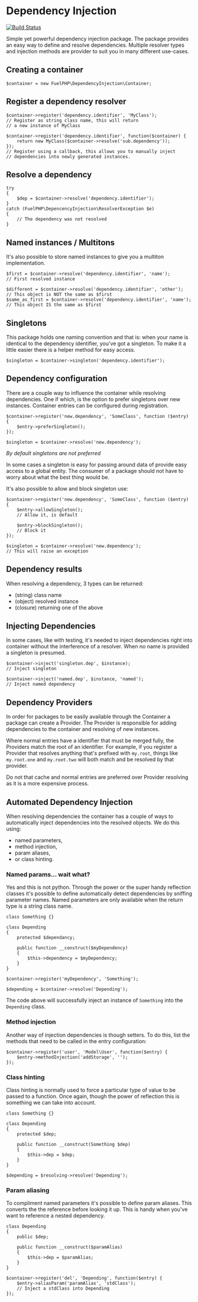 # Dependency Injection

[![Build Status](https://travis-ci.org/fuelphp/dependency-injection.png?branch=master)](https://travis-ci.org/fuelphp/dependency-injection)

Simple yet powerful dependency injection package. The package provides an
easy way to define and resolve dependencies. Multiple resolver types and
injection methods are provider to suit you in many different use-cases.

## Creating a container

```
$container = new FuelPHP\DependencyInjection\Container;
```

## Register a dependency resolver

```
$container->register('dependency.identifier', 'MyClass');
// Register as string class name, this will return
// a new instance of MyClass

$container->register('dependency.identifier', function($container) {
	return new MyClass($container->resolve('sub.dependency'));
});
// Register using a callback, this allows you to manually inject
// dependencies into newly generated instances.
```

## Resolve a dependency

```
try
{
	$dep = $container->resolve('dependency.identifier');
}
catch (FuelPHP\DepencencyInjection\ResolverException $e)
{
	// The dependency was not resolved
}
```

## Named instances / Multitons

It's also possible to store named instances to give
you a multiton implementation.

```
$first = $container->resolve('dependency.identifier', 'name');
// First resolved instance

$different = $container->resolve('dependency.identifier', 'other');
// This object is NOT the same as $first
$same_as_first = $container->resolve('dependency.identifier', 'name');
// This object IS the same as $first
```

## Singletons

This package holds one naming convention and that is: when your name is
identical to the dependency identifier, you've got a singleton. To make
it a little easier there is a helper method for easy access.

```
$singleton = $container->singleton('dependency.identifier');
```

## Dependency configuration

There are a couple way to influence the container while resolving
dependencies. One if which, is the option to prefer singletons over new
instances. Container entries can be configured during registration.

```
$container->register('new.dependency', 'SomeClass', function ($entry) {
	$entry->preferSingleton();
});

$singleton = $container->resolve('new.dependency');
```

_By default singletons are not preferred_

In some cases a singleton is easy for passing around data of provide
easy access to a global entity. The consumer of a package should not
have to worry about what the best thing would be.

It's also possible to allow and block singleton use:

```
$container->register('new.dependency', 'SomeClass', function ($entry) {
	$entry->allowSingleton();
	// Allow it, is default

	$entry->blockSingleton();
	// Block it
});

$singleton = $container->resolve('new.dependency');
// This will raise an exception
```

## Dependency results

When resolving a dependency, 3 types can be returned:

* (string) class name
* (object) resolved instance
* (closure) returning one of the above

## Injecting Dependencies

In some cases, like with testing, it's needed to inject dependencies right into container without the interference of a resolver. When no name is provided a singleton is presumed.

```
$container->inject('singleton.dep', $instance);
// Inject singleton

$container->inject('named.dep', $instance, 'named');
// Inject named dependency
```

## Dependency Providers

In order for packages to be easily available through the Container a package can create a Provider. The Provider is responsible for adding dependencies to the container and resolving of new instances.

Where normal entries have a identifier that must be merged fully, the Providers match the root of an identifier. For example, if you register a Provider that resolves anything that's prefixed with `my.root`, things like `my.root.one` and `my.root.two` will both match and be resolved by that provider.

Do not that cache and normal entries are preferred over Provider resolving as it is a more expensive process.

## Automated Dependency Injection

When resolving dependencies the container has a couple of ways to automatically inject dependencies into the resolved objects. We do this using:

* named parameters,
* method injection,
* param aliases,
* or class hinting.

### Named params… wait what?

Yes and this is not python. Through the power or the super handy reflection classes it's possible to define automatically detect dependencies by sniffing parameter names. Named parameters are only available when the return type is a string class name.

```
class Something {}

class Depending
{
	protected $dependancy;

	public function __construct($myDependency)
	{
		$this->dependency = $myDependency;
	}
}

$container->register('myDependency', 'Something');

$depending = $container->resolve('Depending');
```

The code above will successfully inject an instance of `Something` into the `Depending` class.

### Method injection

Another way of injection dependencies is though setters. To do this, list the methods that need to be called in the entry configuration:


```
$container->register('user', 'Model\User', function($entry) {
	$entry->methodInjection('addStorage', '');
});
```

### Class hinting

Class hinting is normally used to force a particular type of value to be passed to a function. Once again, though the power of reflection this is something we can take into account.

```
class Something {}

class Depending
{
	protected $dep;

	public function __construct(Something $dep)
	{
		$this->dep = $dep;
	}
}

$depending = $resolving->resolve('Depending');
```

### Param aliasing

To compliment named parameters it's possible to define param aliases. This converts the the reference before looking it up. This is handy when you've want to reference a nested dependency.

```
class Depending
{
	public $dep;

	public function __construct($paramAlias)
	{
		$this->dep = $paramAlias;
	}
}

$container->register('del', 'Depending', function($entry) {
	$entry->aliasParam('paramAlias', 'stdClass');
	// Inject a stdClass into Depending
});
```